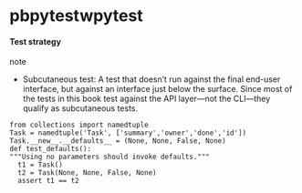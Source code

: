 # pbpytestwpytest

#### Test strategy
note
- Subcutaneous test: A test that doesn’t run against the final end-user interface, but against an interface just below the surface. 
Since most of the tests in this book test against the API layer—not the CLI—they qualify as subcutaneous tests.


```
from collections import namedtuple
Task = namedtuple('Task', ['summary','owner','done','id'])
Task.__new__.__defaults__ = (None, None, False, None)
def test_defaults():
"""Using no parameters should invoke defaults."""
  t1 = Task()
  t2 = Task(None, None, False, None)
  assert t1 == t2
```







